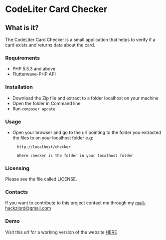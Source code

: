 
# CodeLiter Card Checker

## What is it?
The CodeLiter Card Checker is a small application that helps to verify if a card exists and returns data about the card.

### Requirements
- PHP 5.5.3 and above
- Flutterwave-PHP API

### Installation
- Download the Zip file and extract to a folder localhost on your machine
- Open the folder in Command line
- Run ```composer update```

### Usage
- Open your browser and go to the url pointing to the folder you extracted the files to on your localhost folder
  e.g:
    ```
      http://localhost/checker

      Where checker is the folder in your localhost folder
    ```

### Licensing
Please see the file called LICENSE.

### Contacts
If you want to contribute to this project contact me through my mail-hackzlord@gmail.com

### Demo
Visit this url for a working version of the website [HERE](https://codeliter-checker.herokuapp.com)
